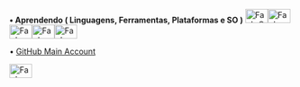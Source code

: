
**• Aprendendo ( Linguagens, Ferramentas, Plataformas e SO )** <img alt="FaeL-C" height="25" width="40" src="https://cdn.jsdelivr.net/gh/devicons/devicon/icons/c/c-original.svg"><img alt="FaeL-Py" height="25" width="40" src="https://cdn.jsdelivr.net/gh/devicons/devicon/icons/python/python-original.svg" /><img  alt="FaeL-VSCODE" height="25" width="40" src="https://cdn.jsdelivr.net/gh/devicons/devicon/icons/vscode/vscode-original.svg" /><img  alt="FaeL-Linux" height="25" width="40" src="https://cdn.jsdelivr.net/gh/devicons/devicon/icons/linux/linux-original.svg"><img  alt="FaeL-Windows" height="25" width="40" src="https://upload.wikimedia.org/wikipedia/commons/8/87/Windows_logo_-_2021.svg">

•  <a href="https://github.com/faelfinger">GitHub Main Account</a>  



<img  alt="FaeL-Windows" height="25" width="40" src="">
  


